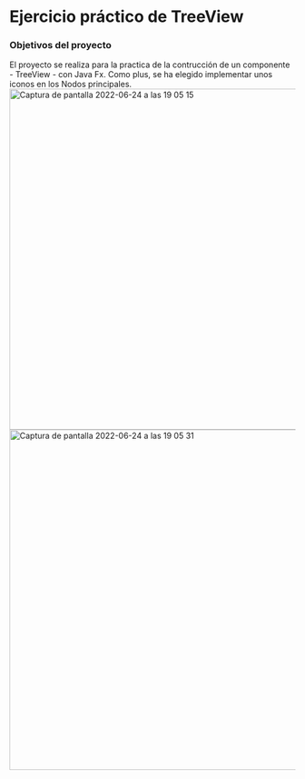 # Ejercicio práctico de TreeView 
### Objetivos del proyecto
El proyecto se realiza para la practica de la contrucción de un componente - TreeView - con Java Fx. Como plus, se ha elegido implementar unos iconos en los Nodos principales.
<img width="600" alt="Captura de pantalla 2022-06-24 a las 19 05 15" src="https://user-images.githubusercontent.com/67976795/175609312-11a70df2-4361-4ff0-b789-7f0257a93809.png">
<img width="599" alt="Captura de pantalla 2022-06-24 a las 19 05 31" src="https://user-images.githubusercontent.com/67976795/175609327-c384717a-bc60-450e-9b09-4831c2b9a01c.png">
